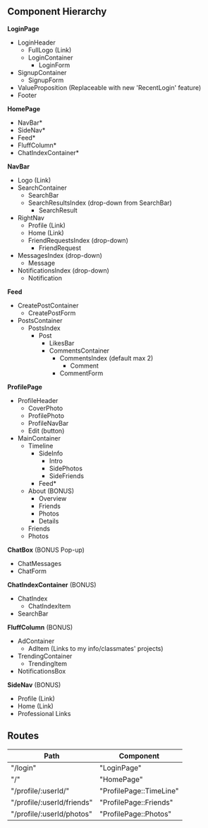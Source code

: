## Component Hierarchy

**LoginPage**
  - LoginHeader
    - FullLogo (Link)
    - LoginContainer
      - LoginForm
  - SignupContainer
    - SignupForm
  - ValueProposition (Replaceable with new 'RecentLogin' feature)
  - Footer

**HomePage**
  - NavBar*
  - SideNav*
  - Feed*
  - FluffColumn*
  - ChatIndexContainer*

**NavBar**
  - Logo (Link)
  - SearchContainer
    - SearchBar
    - SearchResultsIndex (drop-down from SearchBar)
      - SearchResult
  - RightNav
    - Profile (Link)
    - Home (Link)
    - FriendRequestsIndex (drop-down)
      - FriendRequest
  - MessagesIndex (drop-down)
    - Message
  - NotificationsIndex (drop-down)
    - Notification

**Feed**
  - CreatePostContainer
    - CreatePostForm
  - PostsContainer
    - PostsIndex
      - Post
        - LikesBar
        - CommentsContainer
          - CommentsIndex (default max 2)
            - Comment
          - CommentForm

**ProfilePage**
  - ProfileHeader
    - CoverPhoto
    - ProfilePhoto
    - ProfileNavBar
    - Edit (button)
  - MainContainer
    - Timeline
      - SideInfo
        - Intro
        - SidePhotos
        - SideFriends
      - Feed*
    - About (BONUS)
      -  Overview
      - Friends
      - Photos
      - Details
    - Friends
    - Photos

**ChatBox** (BONUS Pop-up)
  - ChatMessages
  - ChatForm

**ChatIndexContainer** (BONUS)
  - ChatIndex
    - ChatIndexItem
  - SearchBar

**FluffColumn** (BONUS)
  - AdContainer
    - AdItem (Links to my info/classmates' projects)
  - TrendingContainer
    - TrendingItem
  - NotificationsBox

**SideNav** (BONUS)
  - Profile (Link)
  - Home (Link)
  - Professional Links

## Routes

|Path   | Component   |
|-------|-------------|
| "/login" | "LoginPage" |
| "/" | "HomePage" |
| "/profile/:userId/" | "ProfilePage::TimeLine" |
| "/profile/:userId/friends" | "ProfilePage::Friends" |
| "/profile/:userId/photos" | "ProfilePage::Photos" |
